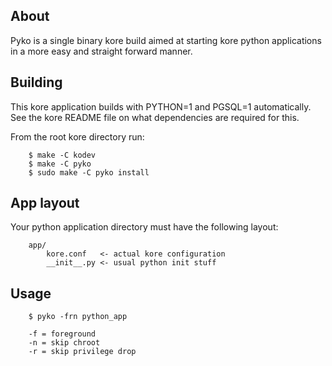 About
-----
Pyko is a single binary kore build aimed at starting kore python applications
in a more easy and straight forward manner.

Building
--------
This kore application builds with PYTHON=1 and PGSQL=1 automatically.
See the kore README file on what dependencies are required for this.

From the root kore directory run:

```
	$ make -C kodev
	$ make -C pyko
	$ sudo make -C pyko install
```

App layout
----------
Your python application directory must have the following layout:

```
	app/
		kore.conf	<- actual kore configuration
		__init__.py	<- usual python init stuff
```

Usage
-----
```
	$ pyko -frn python_app
```

```
	-f = foreground
	-n = skip chroot
	-r = skip privilege drop
```
